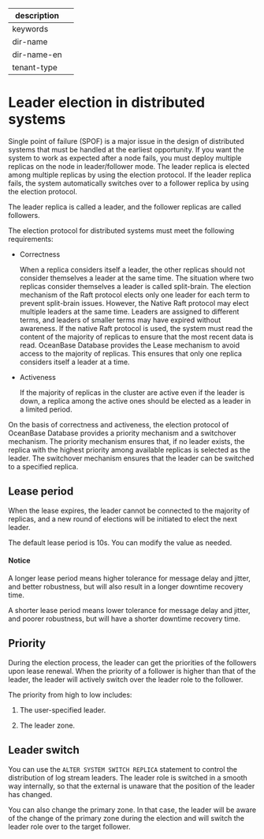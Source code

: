 |description||
|---|---|
|keywords||
|dir-name||
|dir-name-en||
|tenant-type||

# Leader election in distributed systems

Single point of failure (SPOF) is a major issue in the design of distributed systems that must be handled at the earliest opportunity. If you want the system to work as expected after a node fails, you must deploy multiple replicas on the node in leader/follower mode. The leader replica is elected among multiple replicas by using the election protocol. If the leader replica fails, the system automatically switches over to a follower replica by using the election protocol.

The leader replica is called a leader, and the follower replicas are called followers.

The election protocol for distributed systems must meet the following requirements:

* Correctness

   When a replica considers itself a leader, the other replicas should not consider themselves a leader at the same time. The situation where two replicas consider themselves a leader is called split-brain. The election mechanism of the Raft protocol elects only one leader for each term to prevent split-brain issues. However, the Native Raft protocol may elect multiple leaders at the same time. Leaders are assigned to different terms, and leaders of smaller terms may have expired without awareness. If the native Raft protocol is used, the system must read the content of the majority of replicas to ensure that the most recent data is read. OceanBase Database provides the Lease mechanism to avoid access to the majority of replicas. This ensures that only one replica considers itself a leader at a time.

* Activeness

   If the majority of replicas in the cluster are active even if the leader is down, a replica among the active ones should be elected as a leader in a limited period.

On the basis of correctness and activeness, the election protocol of OceanBase Database provides a priority mechanism and a switchover mechanism. The priority mechanism ensures that, if no leader exists, the replica with the highest priority among available replicas is selected as the leader. The switchover mechanism ensures that the leader can be switched to a specified replica.

## Lease period

When the lease expires, the leader cannot be connected to the majority of replicas, and a new round of elections will be initiated to elect the next leader.

The default lease period is 10s. You can modify the value as needed.

  <main id="notice" type='notice'>
    <h4>Notice</h4>
    <p>A longer lease period means higher tolerance for message delay and jitter, and better robustness, but will also result in a longer downtime recovery time. </p>
    <p>A shorter lease period means lower tolerance for message delay and jitter, and poorer robustness, but will have a shorter downtime recovery time. </p>
  </main>

## Priority

During the election process, the leader can get the priorities of the followers upon lease renewal. When the priority of a follower is higher than that of the leader, the leader will actively switch over the leader role to the follower.

The priority from high to low includes:

1. The user-specified leader.

2. The leader zone.

## Leader switch

You can use the `ALTER SYSTEM SWITCH REPLICA` statement to control the distribution of log stream leaders. The leader role is switched in a smooth way internally, so that the external is unaware that the position of the leader has changed.

You can also change the primary zone. In that case, the leader will be aware of the change of the primary zone during the election and will switch the leader role over to the target follower.
